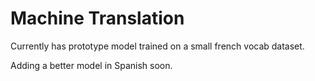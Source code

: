 # Machine Translation
Currently has prototype model trained on a small french vocab dataset.

Adding a better model in Spanish soon.
